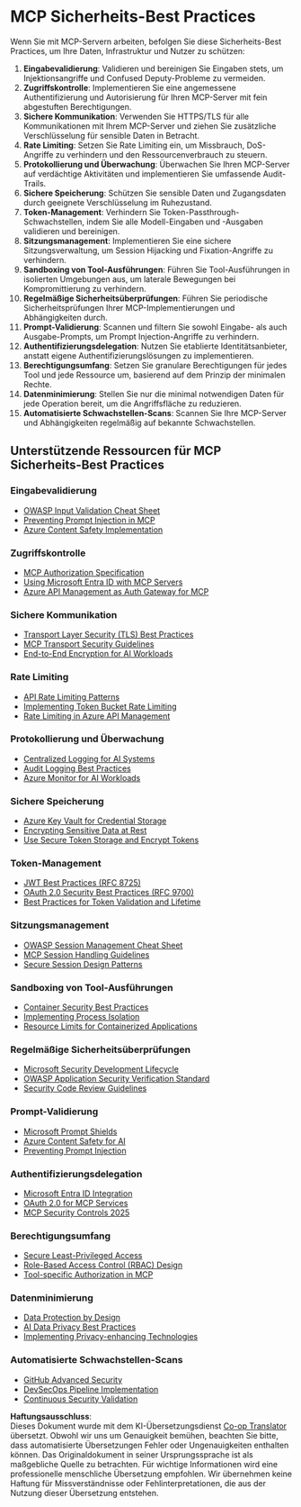 <!--
CO_OP_TRANSLATOR_METADATA:
{
  "original_hash": "90bfc6f3be00e34f6124e2a24bf94167",
  "translation_date": "2025-07-16T23:09:06+00:00",
  "source_file": "02-Security/mcp-best-practices.md",
  "language_code": "de"
}
-->
# MCP Sicherheits-Best Practices

Wenn Sie mit MCP-Servern arbeiten, befolgen Sie diese Sicherheits-Best Practices, um Ihre Daten, Infrastruktur und Nutzer zu schützen:

1. **Eingabevalidierung**: Validieren und bereinigen Sie Eingaben stets, um Injektionsangriffe und Confused Deputy-Probleme zu vermeiden.  
2. **Zugriffskontrolle**: Implementieren Sie eine angemessene Authentifizierung und Autorisierung für Ihren MCP-Server mit fein abgestuften Berechtigungen.  
3. **Sichere Kommunikation**: Verwenden Sie HTTPS/TLS für alle Kommunikationen mit Ihrem MCP-Server und ziehen Sie zusätzliche Verschlüsselung für sensible Daten in Betracht.  
4. **Rate Limiting**: Setzen Sie Rate Limiting ein, um Missbrauch, DoS-Angriffe zu verhindern und den Ressourcenverbrauch zu steuern.  
5. **Protokollierung und Überwachung**: Überwachen Sie Ihren MCP-Server auf verdächtige Aktivitäten und implementieren Sie umfassende Audit-Trails.  
6. **Sichere Speicherung**: Schützen Sie sensible Daten und Zugangsdaten durch geeignete Verschlüsselung im Ruhezustand.  
7. **Token-Management**: Verhindern Sie Token-Passthrough-Schwachstellen, indem Sie alle Modell-Eingaben und -Ausgaben validieren und bereinigen.  
8. **Sitzungsmanagement**: Implementieren Sie eine sichere Sitzungsverwaltung, um Session Hijacking und Fixation-Angriffe zu verhindern.  
9. **Sandboxing von Tool-Ausführungen**: Führen Sie Tool-Ausführungen in isolierten Umgebungen aus, um laterale Bewegungen bei Kompromittierung zu verhindern.  
10. **Regelmäßige Sicherheitsüberprüfungen**: Führen Sie periodische Sicherheitsprüfungen Ihrer MCP-Implementierungen und Abhängigkeiten durch.  
11. **Prompt-Validierung**: Scannen und filtern Sie sowohl Eingabe- als auch Ausgabe-Prompts, um Prompt Injection-Angriffe zu verhindern.  
12. **Authentifizierungsdelegation**: Nutzen Sie etablierte Identitätsanbieter, anstatt eigene Authentifizierungslösungen zu implementieren.  
13. **Berechtigungsumfang**: Setzen Sie granulare Berechtigungen für jedes Tool und jede Ressource um, basierend auf dem Prinzip der minimalen Rechte.  
14. **Datenminimierung**: Stellen Sie nur die minimal notwendigen Daten für jede Operation bereit, um die Angriffsfläche zu reduzieren.  
15. **Automatisierte Schwachstellen-Scans**: Scannen Sie Ihre MCP-Server und Abhängigkeiten regelmäßig auf bekannte Schwachstellen.

## Unterstützende Ressourcen für MCP Sicherheits-Best Practices

### Eingabevalidierung
- [OWASP Input Validation Cheat Sheet](https://cheatsheetseries.owasp.org/cheatsheets/Input_Validation_Cheat_Sheet.html)  
- [Preventing Prompt Injection in MCP](https://modelcontextprotocol.io/docs/guides/security)  
- [Azure Content Safety Implementation](./azure-content-safety-implementation.md)  

### Zugriffskontrolle
- [MCP Authorization Specification](https://modelcontextprotocol.io/specification/draft/basic/authorization)  
- [Using Microsoft Entra ID with MCP Servers](https://den.dev/blog/mcp-server-auth-entra-id-session/)  
- [Azure API Management as Auth Gateway for MCP](https://techcommunity.microsoft.com/blog/integrationsonazureblog/azure-api-management-your-auth-gateway-for-mcp-servers/4402690)  

### Sichere Kommunikation
- [Transport Layer Security (TLS) Best Practices](https://learn.microsoft.com/security/engineering/solving-tls)  
- [MCP Transport Security Guidelines](https://modelcontextprotocol.io/docs/concepts/transports)  
- [End-to-End Encryption for AI Workloads](https://learn.microsoft.com/azure/architecture/example-scenario/confidential/end-to-end-encryption)  

### Rate Limiting
- [API Rate Limiting Patterns](https://learn.microsoft.com/azure/architecture/patterns/rate-limiting-pattern)  
- [Implementing Token Bucket Rate Limiting](https://konghq.com/blog/engineering/how-to-design-a-scalable-rate-limiting-algorithm)  
- [Rate Limiting in Azure API Management](https://learn.microsoft.com/azure/api-management/rate-limit-policy)  

### Protokollierung und Überwachung
- [Centralized Logging for AI Systems](https://learn.microsoft.com/azure/architecture/example-scenario/logging/centralized-logging)  
- [Audit Logging Best Practices](https://cheatsheetseries.owasp.org/cheatsheets/Logging_Cheat_Sheet.html)  
- [Azure Monitor for AI Workloads](https://learn.microsoft.com/azure/azure-monitor/overview)  

### Sichere Speicherung
- [Azure Key Vault for Credential Storage](https://learn.microsoft.com/azure/key-vault/general/basic-concepts)  
- [Encrypting Sensitive Data at Rest](https://learn.microsoft.com/security/engineering/data-encryption-at-rest)  
- [Use Secure Token Storage and Encrypt Tokens](https://youtu.be/uRdX37EcCwg?si=6fSChs1G4glwXRy2)  

### Token-Management
- [JWT Best Practices (RFC 8725)](https://datatracker.ietf.org/doc/html/rfc8725)  
- [OAuth 2.0 Security Best Practices (RFC 9700)](https://datatracker.ietf.org/doc/html/rfc9700)  
- [Best Practices for Token Validation and Lifetime](https://learn.microsoft.com/entra/identity-platform/access-tokens)  

### Sitzungsmanagement
- [OWASP Session Management Cheat Sheet](https://cheatsheetseries.owasp.org/cheatsheets/Session_Management_Cheat_Sheet.html)  
- [MCP Session Handling Guidelines](https://modelcontextprotocol.io/docs/guides/security)  
- [Secure Session Design Patterns](https://learn.microsoft.com/security/engineering/session-security)  

### Sandboxing von Tool-Ausführungen
- [Container Security Best Practices](https://learn.microsoft.com/azure/container-instances/container-instances-image-security)  
- [Implementing Process Isolation](https://learn.microsoft.com/windows/security/threat-protection/security-policy-settings/user-rights-assignment)  
- [Resource Limits for Containerized Applications](https://kubernetes.io/docs/concepts/configuration/manage-resources-containers/)  

### Regelmäßige Sicherheitsüberprüfungen
- [Microsoft Security Development Lifecycle](https://www.microsoft.com/sdl)  
- [OWASP Application Security Verification Standard](https://owasp.org/www-project-application-security-verification-standard/)  
- [Security Code Review Guidelines](https://owasp.org/www-pdf-archive/OWASP_Code_Review_Guide_v2.pdf)  

### Prompt-Validierung
- [Microsoft Prompt Shields](https://learn.microsoft.com/azure/ai-services/content-safety/concepts/jailbreak-detection)  
- [Azure Content Safety for AI](https://learn.microsoft.com/azure/ai-services/content-safety/)  
- [Preventing Prompt Injection](https://github.com/microsoft/prompt-shield-js)  

### Authentifizierungsdelegation
- [Microsoft Entra ID Integration](https://learn.microsoft.com/entra/identity-platform/v2-oauth2-auth-code-flow)  
- [OAuth 2.0 for MCP Services](https://learn.microsoft.com/security/engineering/solving-oauth)  
- [MCP Security Controls 2025](./mcp-security-controls-2025.md)  

### Berechtigungsumfang
- [Secure Least-Privileged Access](https://learn.microsoft.com/entra/identity-platform/secure-least-privileged-access)  
- [Role-Based Access Control (RBAC) Design](https://learn.microsoft.com/azure/role-based-access-control/overview)  
- [Tool-specific Authorization in MCP](https://modelcontextprotocol.io/docs/guides/best-practices)  

### Datenminimierung
- [Data Protection by Design](https://learn.microsoft.com/compliance/regulatory/gdpr-data-protection-impact-assessments)  
- [AI Data Privacy Best Practices](https://learn.microsoft.com/legal/cognitive-services/openai/data-privacy)  
- [Implementing Privacy-enhancing Technologies](https://www.microsoft.com/security/blog/2021/07/13/microsofts-pet-project-privacy-enhancing-technologies-in-action/)  

### Automatisierte Schwachstellen-Scans
- [GitHub Advanced Security](https://github.com/security/advanced-security)  
- [DevSecOps Pipeline Implementation](https://learn.microsoft.com/azure/devops/migrate/security-validation-cicd-pipeline)  
- [Continuous Security Validation](https://www.microsoft.com/security/blog/2022/04/05/step-by-step-building-a-more-efficient-devsecops-environment/)

**Haftungsausschluss**:  
Dieses Dokument wurde mit dem KI-Übersetzungsdienst [Co-op Translator](https://github.com/Azure/co-op-translator) übersetzt. Obwohl wir uns um Genauigkeit bemühen, beachten Sie bitte, dass automatisierte Übersetzungen Fehler oder Ungenauigkeiten enthalten können. Das Originaldokument in seiner Ursprungssprache ist als maßgebliche Quelle zu betrachten. Für wichtige Informationen wird eine professionelle menschliche Übersetzung empfohlen. Wir übernehmen keine Haftung für Missverständnisse oder Fehlinterpretationen, die aus der Nutzung dieser Übersetzung entstehen.